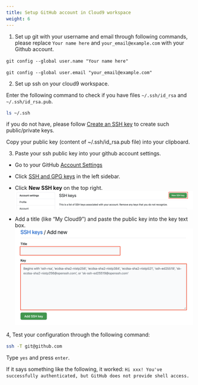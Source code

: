 ```yaml
---
title: Setup GitHub account in Cloud9 workspace
weight: 6
---
```


1. Set up git with your username and email through following commands, please replace `Your name here` and `your_email@example.com` with your Github account.

```git config --global user.name "Your name here" ```

```git config --global user.email "your_email@example.com" ```

2. Set up ssh on your cloud9 workspace.

Enter the following command to check if you have files `~/.ssh/id_rsa` and `~/.ssh/id_rsa.pub`. 
```sh
ls ~/.ssh
```
  
if you do not have, please follow [Create an SSH key](https://gcr-solutions.github.io/recommender-system-dev-workshop/prerequisite/workspace/create-ssh-key/readme/) to create such public/private keys.

Copy your public key (content of ~/.ssh/id_rsa.pub file) into your clipboard.

3. Paste your ssh public key into your github account settings.
- Go to your GitHub [Account Settings](https://github.com/settings/profile)
- Click [SSH and GPG keys](https://github.com/settings/keys) in the left sidebar.
- Click **New SSH key** on the top right.
![Github SSH New](/images/github-ssh-new.png)

- Add a title (like “My Cloud9”) and paste the public key into the key text box.
![Paste Github SSH key](/images/paste-github-ssh-key.png)

4, Test your configuration through the following command:
```sh
ssh -T git@github.com
```
Type `yes` and press `enter`.

If it says something like the following, it worked:
`Hi xxx! You've successfully authenticated, but GitHub does not provide shell access.`


